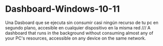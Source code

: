 # Dashboard-Windows-10-11
Una Dasboard que se ejecuta sin consumir casi ningún recurso de tu pc en segundo plano, accesible en cualquier dispositivo en la misma red ///  A dashboard that runs in the background without consuming almost any of your PC's resources, accessible on any device on the same network.
